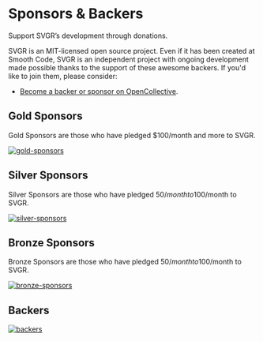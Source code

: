 # Sponsors & Backers

<p class="description">Support SVGR’s development through donations.</p>

SVGR is an MIT-licensed open source project. Even if it has been created at Smooth Code, SVGR is an independent project with ongoing development made possible thanks to the support of these awesome backers. If you'd like to join them, please consider:

- [Become a backer or sponsor on OpenCollective](https://opencollective.com/svgr).

## Gold Sponsors

Gold Sponsors are those who have pledged \$100/month and more to SVGR.

[![gold-sponsors](https://opencollective.com/svgr/tiers/gold-sponsors.svg?avatarHeight=120&width=600)](https://opencollective.com/svgr/order/6010)

## Silver Sponsors

Silver Sponsors are those who have pledged $50/month to$100/month to SVGR.

[![silver-sponsors](https://opencollective.com/svgr/tiers/silver-sponsors.svg?avatarHeight=120&width=600)](https://opencollective.com/svgr/order/6008)

## Bronze Sponsors

Bronze Sponsors are those who have pledged $50/month to$100/month to SVGR.

[![bronze-sponsors](https://opencollective.com/svgr/tiers/bronze-sponsors.svg?avatarHeight=80&width=600)](https://opencollective.com/svgr/order/6009)

## Backers

[![backers](https://opencollective.com/svgr/tiers/backer.svg?avatarHeight=50&width=600)](https://opencollective.com/svgr/order/6007)
